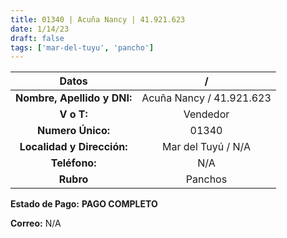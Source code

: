 ```yaml
---
title: 01340 | Acuña Nancy | 41.921.623
date: 1/14/23
draft: false
tags: ['mar-del-tuyu', 'pancho']
---
```


|          **Datos**          |             /            |
|:---------------------------:|:------------------------:|
| **Nombre, Apellido y DNI:** | Acuña Nancy / 41.921.623 |
|          **V o T:**         |         Vendedor         |
|      **Numero Único:**      |           01340          |
|  **Localidad y Dirección:** |    Mar del Tuyú / N/A    |
|        **Teléfono:**        |            N/A           |
|          **Rubro**          |          Panchos         |

**Estado de Pago:** **PAGO COMPLETO**

**Correo:** N/A
